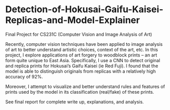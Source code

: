 # Detection-of-Hokusai-Gaifu-Kaisei-Replicas-and-Model-Explainer
Final Project for CS231C (Computer Vision and Image Analysis of Art)

Recently, computer vision techniques have been applied to image analysis of art to better understand artistic choices, context of the art, etc. 
In this project, I explore applications of art forgery to woodblock prints – an art form quite unique to East
Asia. Specifically, I use a CNN to detect original and replica prints for Hokusai’s Gaifu Kaisei (ie Red Fuji). 
I found that the model is able to distinguish originals from replicas with a relatively high accuracy of 92%.

Moreover, I attempt to visualize and better understand rules and features of prints used by the model in its
classification (real/fake) of these prints.

See final report for complete write up, explanations, and analysis. 
